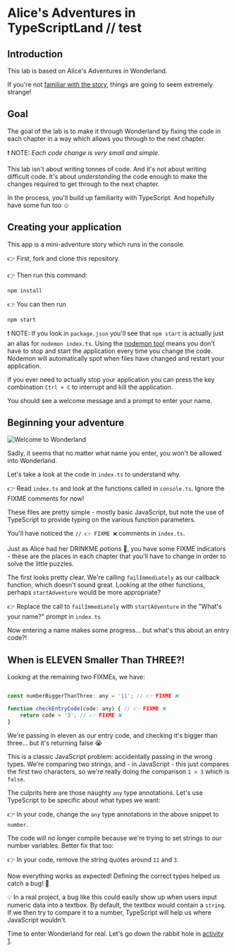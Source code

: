 # Alice's Adventures in TypeScriptLand // test

## Introduction

This lab is based on Alice's Adventures in Wonderland.

If you're not [familiar with the story](https://www.youtube.com/watch?v=FFX8I4yyyxk), things are going to seem extremely strange!

## Goal

The goal of the lab is to make it through Wonderland by fixing the code in each chapter in a way which allows you through to the next chapter.

❗ NOTE: _Each code change is very small and simple_.

This lab isn't about writing tonnes of code. And it's not about writing difficult code. It's about _understanding_ the code enough to make the changes required to get through to the next chapter.

In the process, you'll build up familiarity with TypeScript. And hopefully have some fun too ☺

## Creating your application

This app is a mini-adventure story which runs in the console.

👉 First, fork and clone this repository.

👉 Then run this command:

```
npm install
```

👉 You can then run

```
npm start
```

❗ NOTE: If you look in `package.json` you'll see that `npm start` is actually just an alias for `nodemon index.ts`. Using the [nodemon tool](https://www.npmjs.com/package/nodemon) means you don't have to stop and start the application every time you change the code. Nodemon will automatically spot when files have changed and restart your application.

If you ever need to actually stop your application you can press the key combination `Ctrl + C` to interrupt and kill the application.

You should see a welcome message and a prompt to enter your name.

## Beginning your adventure

![Welcome to Wonderland](./images/welcome.jpg)

Sadly, it seems that no matter what name you enter, you won't be allowed into Wonderland.

Let's take a look at the code in `index.ts` to understand why.

👉 Read `index.ts` and look at the functions called in `console.ts`. Ignore the FIXME comments for now!

These files are pretty simple - mostly basic JavaScript, but note the use of TypeScript to provide typing on the various function parameters.

You'll have noticed the `// 👉 FIXME ❌` comments in `index.ts`.

Just as Alice had her DRINKME potions 🧉, you have some FIXME indicators - these are the places in each chapter that you'll have to change in order to solve the little puzzles.

The first looks pretty clear. We're calling `failImmediately` as our callback function, which doesn't sound great. Looking at the other functions, perhaps `startAdventure` would be more appropriate?

👉 Replace the call to `failImmediately` with `startAdventure` in the "What's your name?" prompt in `index.ts`

Now entering a name makes some progress... but what's this about an entry code?!

## When is ELEVEN Smaller Than THREE?!

Looking at the remaining two FIXMEs, we have:

```JavaScript

const numberBiggerThanThree: any = '11'; // 👉 FIXME ❌

function checkEntryCode(code: any) { // 👉 FIXME ❌
	return code > '3'; // 👉 FIXME ❌
}
```

We're passing in eleven as our entry code, and checking it's bigger than three... but it's returning false 😭

This is a classic JavaScript problem: accidentally passing in the wrong types. We're comparing two strings, and - in JavaScript - this just compares the first two characters, so we're really doing the comparison `1 > 3` which is `false`.

The culprits here are those naughty `any` type annotations. Let's use TypeScript to be specific about what types we want:

👉 In your code, change the `any` type annotations in the above snippet to `number`.

The code will no longer compile because we're trying to set strings to our number variables. Better fix that too:

👉 In your code, remove the string quotes around `11` and `3`.

Now everything works as expected! Defining the correct types helped us catch a bug! 🥳

💡 In a real project, a bug like this could easily show up when users input numeric data into a textbox. By default, the textbox would contain a `string`. If we then try to compare it to a number, TypeScript will help us where JavaScript wouldn't.

Time to enter Wonderland for real. Let's go down the rabbit hole in [activity 1](./docs/activity_1.md).
